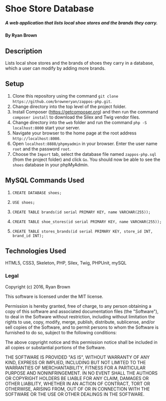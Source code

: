 # Shoe Store Database
##### A web application that lists local shoe stores and the brands they carry.

#### By Ryan Brown

## Description

Lists local shoe stores and the brands of shoes they carry in a database, which a user can modify by adding more brands.

## Setup

1. Clone this repository using the command `git clone https://github.com/browneryan/zappos-php.git`.
2. Change directory into the top level of the project folder.
3. Install Composer (https://getcomposer.org) and then run the command `composer install` to download the Silex and Twig vendor files.
4. Change directory into the `web` folder and run the command `php -S localhost:8000` start your server.
5. Navigate your browser to the home page at the root address  `http://localhost:8000`.
6. Open `localhost:8888/phpmyadmin` in your browser. Enter the user name `root` and the password `root`.
7. Choose the `Import` tab, select the database file named `zappos-php.sql` (from the project folder) and click `Go`. You should now be able to see the `shoes` database in your phpMyAdmin.

## MySQL Commands Used

1. `CREATE DATABASE shoes;`

2. `USE shoes;`

3. `CREATE TABLE brands(id serial PRIMARY KEY, name VARCHAR(255));`

4. `CREATE TABLE shoe_stores(id serial PRIMARY KEY, name VARCHAR(255));`

5. `CREATE TABLE stores_brands(id serial PRIMARY KEY, store_id INT, brand_id INT);`

## Technologies Used

HTML5, CSS3, Skeleton, PHP, Silex, Twig, PHPUnit, mySQL

### Legal

Copyright (c) 2016, Ryan Brown

This software is licensed under the MIT license.

Permission is hereby granted, free of charge, to any person obtaining a copy of this software and associated documentation files (the "Software"), to deal in the Software without restriction, including without limitation the rights to use, copy, modify, merge, publish, distribute, sublicense, and/or sell copies of the Software, and to permit persons to whom the Software is furnished to do so, subject to the following conditions:

The above copyright notice and this permission notice shall be included in all copies or substantial portions of the Software.

THE SOFTWARE IS PROVIDED "AS IS", WITHOUT WARRANTY OF ANY KIND, EXPRESS OR IMPLIED, INCLUDING BUT NOT LIMITED TO THE WARRANTIES OF MERCHANTABILITY, FITNESS FOR A PARTICULAR PURPOSE AND NONINFRINGEMENT. IN NO EVENT SHALL THE AUTHORS OR COPYRIGHT HOLDERS BE LIABLE FOR ANY CLAIM, DAMAGES OR OTHER LIABILITY, WHETHER IN AN ACTION OF CONTRACT, TORT OR OTHERWISE, ARISING FROM, OUT OF OR IN CONNECTION WITH THE SOFTWARE OR THE USE OR OTHER DEALINGS IN THE SOFTWARE.
